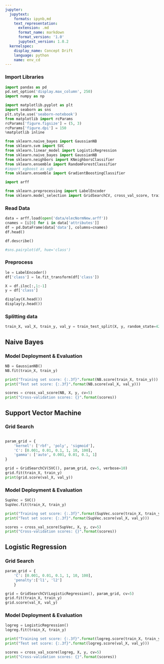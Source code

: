 ```yaml
---
jupyter:
  jupytext:
    formats: ipynb,md
    text_representation:
      extension: .md
      format_name: markdown
      format_version: '1.0'
      jupytext_version: 1.0.2
  kernelspec:
    display_name: Concept Drift
    language: python
    name: env_cd
---
```


### Import Libraries

```python
import pandas as pd
pd.set_option('display.max_column', 250)
import numpy as np

import matplotlib.pyplot as plt
import seaborn as sns
plt.style.use('seaborn-notebook')
from matplotlib import rcParams
rcParams['figure.figsize'] = (5, 3)
rcParams['figure.dpi'] = 150
%matplotlib inline

from sklearn.naive_bayes import GaussianNB
from sklearn.svm import SVC
from sklearn.linear_model import LogisticRegression
from sklearn.naive_bayes import GaussianNB
from sklearn.neighbors import KNeighborsClassifier
from sklearn.ensemble import RandomForestClassifier
#import xgboost as xgb
from sklearn.ensemble import GradientBoostingClassifier

import arff

from sklearn.preprocessing import LabelEncoder
from sklearn.model_selection import GridSearchCV, cross_val_score, train_test_split
```

### Read Data

```python
data = arff.load(open('data/elecNormNew.arff'))
cnames = [i[0] for i in data['attributes']]
df = pd.DataFrame(data['data'], columns=cnames)
df.head()
```

```python
df.describe()
```

```python
#sns.pairplot(df, hue='class')
```

### Preprocess

```python
le = LabelEncoder()
df['class'] = le.fit_transform(df['class'])
```

```python
X = df.iloc[:,1:-1]
y = df['class']
```

```python
display(X.head())
display(y.head())
```

### Splitting data

```python
train_X, val_X, train_y, val_y = train_test_split(X, y, random_state=42)
```

## Naive Bayes


### Model Deployment & Evaluation

```python
NB = GaussianNB()
NB.fit(train_X, train_y)

print("Training set score: {:.3f}".format(NB.score(train_X, train_y)))
print("Test set score: {:.3f}".format(NB.score(val_X, val_y)))

scores = cross_val_score(NB, X, y, cv=5)
print("Cross-validation scores: {}".format(scores))
```

## Support Vector Machine


### Grid Search

```

```

```python
param_grid = {
    'kernel': ['rbf', 'poly', 'sigmoid'], 
    'C': [0.001, 0.01, 0.1, 1, 10, 100],
    'gamma': ['auto', 0.001, 0.01, 0.1, 1]
}

grid = GridSearchCV(SVC(), param_grid, cv=5, verbose=10)
grid.fit(train_X, train_y)
print(grid.score(val_X, val_y))
```

### Model Deployment & Evaluation

```python
SupVec = SVC()
SupVec.fit(train_X, train_y)

print("Training set score: {:.3f}".format(SupVec.score(train_X, train_y)))
print("Test set score: {:.3f}".format(SupVec.score(val_X, val_y)))

scores = cross_val_score(SupVec, X, y, cv=5)
print("Cross-validation scores: {}".format(scores))
```

## Logistic Regression


### Grid Search

```python
param_grid = {
    'C': [0.001, 0.01, 0.1, 1, 10, 100],
    'penalty':['l1', 'l2']
    }

grid = GridSearchCV(LogisticRegression(), param_grid, cv=5)
grid.fit(train_X, train_y)
grid.score(val_X, val_y)
```

### Model Deployment & Evaluation

```python
logreg = LogisticRegression()
logreg.fit(train_X, train_y)

print("Training set score: {:.3f}".format(logreg.score(train_X, train_y)))
print("Test set score: {:.3f}".format(logreg.score(val_X, val_y)))

scores = cross_val_score(logreg, X, y, cv=5)
print("Cross-validation scores: {}".format(scores))
```
